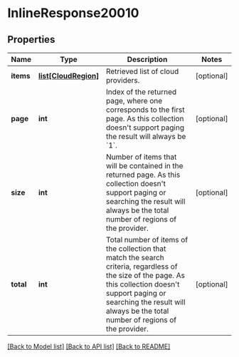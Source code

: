 # InlineResponse20010

## Properties
Name | Type | Description | Notes
------------ | ------------- | ------------- | -------------
**items** | [**list[CloudRegion]**](CloudRegion.md) | Retrieved list of cloud providers. | [optional] 
**page** | **int** | Index of the returned page, where one corresponds to the first page. As this collection doesn&#39;t support paging the result will always be &#x60;1&#x60;. | [optional] 
**size** | **int** | Number of items that will be contained in the returned page. As this collection doesn&#39;t support paging or searching the result will always be the total number of regions of the provider. | [optional] 
**total** | **int** | Total number of items of the collection that match the search criteria, regardless of the size of the page. As this collection doesn&#39;t support paging or searching the result will always be the total number of regions of the provider. | [optional] 

[[Back to Model list]](../README.md#documentation-for-models) [[Back to API list]](../README.md#documentation-for-api-endpoints) [[Back to README]](../README.md)


